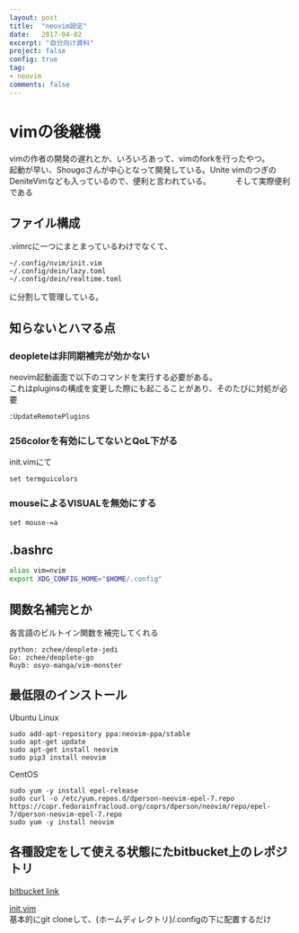 ```yaml
---
layout: post
title:  "neovim設定"
date:   2017-04-02
excerpt: "自分向け資料"
project: false
config: true
tag:
- neovim
comments: false
---
```


# vimの後継機
vimの作者の開発の遅れとか、いろいろあって、vimのforkを行ったやつ。  
起動が早い、Shougoさんが中心となって開発している。Unite vimのつぎのDeniteVimなども入っているので、便利と言われている。   　　
そして実際便利である

## ファイル構成
.vimrcに一つにまとまっているわけでなくて、
```
~/.config/nvim/init.vim
~/.config/dein/lazy.toml
~/.config/dein/realtime.toml
```
に分割して管理している。  

## 知らないとハマる点
### deopleteは非同期補完が効かない
neovim起動画面で以下のコマンドを実行する必要がある。  
これはpluginsの構成を変更した際にも起こることがあり、そのたびに対処が必要
```
:UpdateRemotePlugins
```
### 256colorを有効にしてないとQoL下がる
init.vimにて
```
set termguicolors
```
### mouseによるVISUALを無効にする
```
set mouse-=a
```
## .bashrc
```sh
alias vim=nvim
export XDG_CONFIG_HOME="$HOME/.config"
```
## 関数名補完とか  
各言語のビルトイン関数を補完してくれる
```
python: zchee/deoplete-jedi
Go: zchee/deoplete-go
Ruyb: osyo-manga/vim-monster
```

## 最低限のインストール
Ubuntu Linux
```console
sudo add-apt-repository ppa:neovim-ppa/stable
sudo apt-get update
sudo apt-get install neovim
sudo pip3 install neovim
```

CentOS
```console
sudo yum -y install epel-release
sudo curl -o /etc/yum.repos.d/dperson-neovim-epel-7.repo https://copr.fedorainfracloud.org/coprs/dperson/neovim/repo/epel-7/dperson-neovim-epel-7.repo 
sudo yum -y install neovim
```

## 各種設定をして使える状態にたbitbucket上のレポジトリ

[bitbucket link](https://bitbucket.org/nardtree/neovim.conf)

[init.vim](https://bitbucket.org/snippets/nardtree/XAy75)  
基本的にgit cloneして、{ホームディレクトリ}/.configの下に配置するだけ
